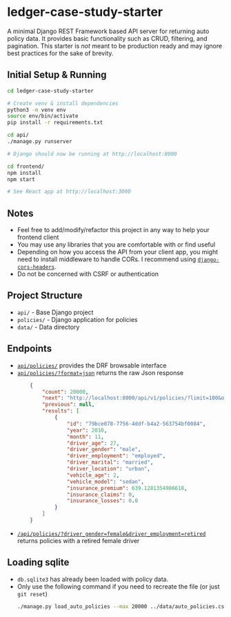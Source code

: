# ledger-case-study-starter

A minimal Django REST Framework based API server for returning auto policy data. It provides basic functionality such as
CRUD, filtering, and pagination. This starter is _not_ meant to be production ready and may ignore best practices for
the sake of brevity.

## Initial Setup & Running

```bash
cd ledger-case-study-starter

# Create venv & install dependencies
python3 -m venv env
source env/bin/activate
pip install -r requirements.txt

cd api/
./manage.py runserver

# Django should now be running at http://localhost:8000

cd frontend/
npm install
npm start

# See React app at http://localhost:3000
```

## Notes

* Feel free to add/modify/refactor this project in any way to help your frontend client
* You may use any libraries that you are comfortable with or find useful
* Depending on how you access the API from your client app, you might need to install middleware to handle CORs. I
  recommend using [`django-cors-headers`](https://pypi.org/project/django-cors-headers/).
* Do not be concerned with CSRF or authentication

## Project Structure

* `api/` - Base Django project
* `policies/` - Django application for policies
* `data/` - Data directory

## Endpoints

* [`api/policies/`](http://localhost:8000/api/policies/) provides the DRF browsable interface
* [`api/policies/?format=json`](http://localhost:8000/api/policies/?format=json) returns the raw Json response
  ```json 
      {
          "count": 20000,
          "next": "http://localhost:8000/api/v1/policies/?limit=100&offset=100",
          "previous": null,
          "results": [
              {
                  "id": "79bce078-7756-4ddf-b4a2-563754bf0084",
                  "year": 2010,
                  "month": 11,
                  "driver_age": 27,
                  "driver_gender": "male",
                  "driver_employment": "employed",
                  "driver_marital": "married",
                  "driver_location": "urban",
                  "vehicle_age": 2,
                  "vehicle_model": "sedan",
                  "insurance_premium": 639.1281354986618,
                  "insurance_claims": 0,
                  "insurance_losses": 0.0
              }
          ]
      }
  ```
* [`/api/policies/?driver_gender=female&driver_employment=retired`](http://localhost:8000/api/policies/?driver_gender=female&driver_employment=retired) returns policies with a
  retired female driver

## Loading sqlite

* `db.sqlite3` has already been loaded with policy data.
* Only use the following command if you need to recreate the file (or just `git reset`)
    ```bash
    ./manage.py load_auto_policies --max 20000 ../data/auto_policies.csv
    ```
